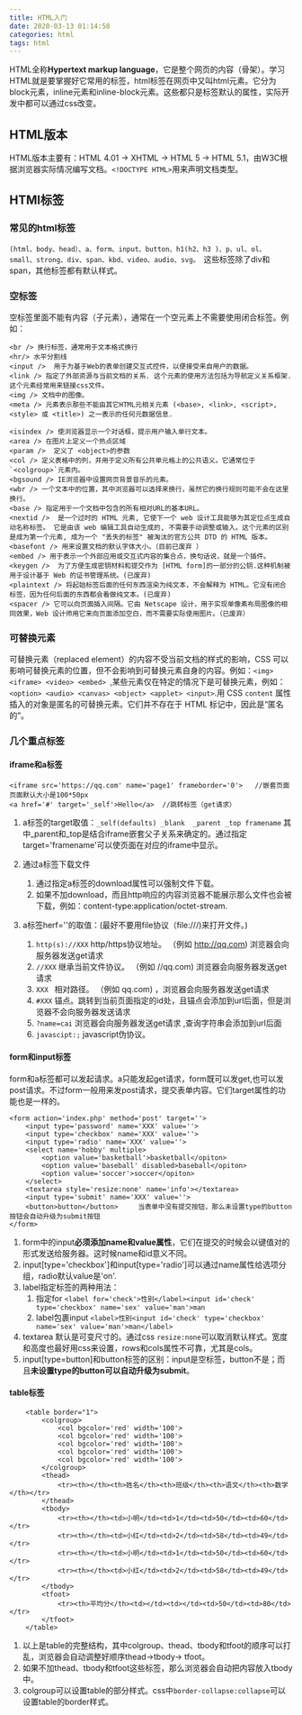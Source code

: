 ```yaml
---
title: HTML入门
date: 2020-03-13 01:14:58
categories: html
tags: html
---
```

HTML全称**Hypertext markup language**，它是整个网页的内容（骨架）。学习HTML就是要掌握好它常用的标签，html标签在网页中又叫html元素。它分为block元素，inline元素和inline-block元素。这些都只是标签默认的属性，实际开发中都可以通过css改变。

## HTML版本
HTML版本主要有：HTML 4.01 → XHTML → HTML 5 → HTML 5.1，由W3C根据浏览器实际情况编写文档。`<!DOCTYPE HTML>`用来声明文档类型。

## HTMl标签
### 常见的html标签
`(html、body、head）、a、form、input、button、h1(h2、h3 )、p、ul、ol、small、strong、div、span、kbd、video、audio、svg。
`这些标签除了div和span，其他标签都有默认样式。
### 空标签
空标签里面不能有内容（子元素），通常在一个空元素上不需要使用闭合标签。例如：
```
<br /> 换行标签，通常用于文本格式换行
<hr/> 水平分割线
<input />  用于为基于Web的表单创建交互式控件，以便接受来自用户的数据。
<link /> 指定了外部资源与当前文档的关系. 这个元素的使用方法包括为导航定义关系框架.这个元素经常用来链接css文件。
<img /> 文档中的图像。
<meta /> 元素表示那些不能由其它HTML元相关元素 (<base>, <link>, <script>, <style> 或 <title>) 之一表示的任何元数据信息. 

<isindex /> 使浏览器显示一个对话框，提示用户输入单行文本。
<area /> 在图片上定义一个热点区域
<param />  定义了 <object>的参数
<col /> 定义表格中的列，并用于定义所有公共单元格上的公共语义。它通常位于`<colgroup>`元素内。
<bgsound /> IE浏览器中设置网页背景音乐的元素。
<wbr /> 一个文本中的位置，其中浏览器可以选择来换行，虽然它的换行规则可能不会在这里换行。
<base /> 指定用于一个文档中包含的所有相对URL的基本URL。
<nextid />  是一个过时的 HTML 元素, 它使下一个 web 设计工具能够为其定位点生成自动名称标签。 它是由该 web 编辑工具自动生成的, 不需要手动调整或输入。这个元素的区别是成为第一个元素, 成为一个 "丢失的标签" 被淘汰的官方公共 DTD 的 HTML 版本。
<basefont /> 用来设置文档的默认字体大小。（目前已废弃 ）
<embed /> 用于表示一个外部应用或交互式内容的集合点，换句话说，就是一个插件。 
<keygen />  为了方便生成密钥材料和提交作为 [HTML form]的一部分的公钥.这种机制被用于设计基于 Web 的证书管理系统。(已废弃)
<plaintext /> 将起始标签后面的任何东西渲染为纯文本，不会解释为 HTML。它没有闭合标签，因为任何后面的东西都会看做纯文本。(已废弃)
<spacer /> 它可以向页面插入间隔。它由 Netscape 设计，用于实现单像素布局图像的相同效果，Web 设计师用它来向页面添加空白，而不需要实际使用图片。（已废弃）
 ```
### 可替换元素
可替换元素（replaced element）的内容不受当前文档的样式的影响，CSS 可以影响可替换元素的位置，但不会影响到可替换元素自身的内容。例如：`<img> <iframe> <video> <embed> `,某些元素仅在特定的情况下是可替换元素，例如：`<option> <audio> <canvas> <object> <applet> <input>`.用 CSS `content` 属性插入的对象是匿名的可替换元素。它们并不存在于 HTML 标记中，因此是“匿名的”。

### 几个重点标签
#### iframe和a标签
```
<iframe src='https://qq.com' name='page1' frameborder='0'>   //嵌套页面 页面默认大小是100*50px
<a href='#' target='_self'>Hello</a>  //跳转标签（get请求）
```
1. a标签的target取值：`_self(defaults) _blank  _parent _top framename`
其中_parent和_top是结合iframe嵌套父子关系来确定的。通过指定target='framename'可以使页面在对应的iframe中显示。

2. 通过a标签下载文件
    1. 通过指定a标签的download属性可以强制文件下载。
    2. 如果不加download，而且http响应的内容浏览器不能展示那么文件也会被下载，例如：content-type:application/octet-stream.

3. a标签herf=''的取值：(最好不要用file协议（file:///)来打开文件。)
    1. ` http(s)://XXX `    http/https协议地址。    （例如 http://qq.com) 浏览器会向服务器发送get请求
    2. `//XXX`        继承当前文件协议。 （例如 //qq.com) 浏览器会向服务器发送get请求
    3. `XXX `          相对路径。 （例如 qq.com) ，浏览器会向服务器发送get请求
    4. `#XXX`     锚点。跳转到当前页面指定的id处，且锚点会添加到url后面，但是浏览器不会向服务器发送请求
    5. `?name=cai`  浏览器会向服务器发送get请求 ,查询字符串会添加到url后面
    6. `javascipt:;` javascript伪协议。

#### form和input标签
form和a标签都可以发起请求。a只能发起get请求，form既可以发get,也可以发post请求。不过form一般用来发post请求，提交表单内容。它们target属性的功能也是一样的。
```
<form action='index.php' method='post' target=''>
    <input type='password' name='XXX' value=''> 
    <input type='checkbox' name='XXX' value=''> 
    <input type='radio' name='XXX' value=''> 
    <select name='hobby' multiple>
        <option value='basketball'>basketball</opiton>
        <option value='baseball' disabled>baseball</opiton>
        <option value='soccer'>soccer</opiton>
    </select>
    <textarea style='resize:none' name='info'></textarea>  
    <input type='submit' name='XXX' value=''> 
    <button>button</button>     当表单中没有提交按钮，那么未设置type的button按钮会自动升级为submit按钮
</form>
```
1. form中的input**必须添加name和value属性**，它们在提交的时候会以键值对的形式发送给服务器。这时候name和id意义不同。
3. input[type='checkbox']和input[type='radio']可以通过name属性给选项分组，radio默认value是'on'.
2. label指定标签的两种用法：
    1. 指定for
        `<label for='check'>性别</label><input id='check' type='checkbox' name='sex' value='man'>man`
    2. label包裹input
    `<label>性别<input id='check' type='checkbox' name='sex' value='man'>man</label>`
4. textarea 默认是可变尺寸的。通过css `resize:none`可以取消默认样式。宽度和高度也最好用css来设置，rows和cols属性不可靠，尤其是cols。
5. input[type=button]和button标签的区别：input是空标签，button不是；而且**未设置type的button可以自动升级为submit**。


#### table标签
```
	<table border="1">
		<colgroup>
			<col bgcolor='red' width='100'>
			<col bgcolor='red' width='100'>
			<col bgcolor='red' width='100'>
			<col bgcolor='red' width='100'>
			<col bgcolor='red' width='100'>
		</colgroup>
		<thead>
			<tr><th></th><th>姓名</th><th>班级</th><th>语文</th><th>数学</th></tr>
		</thead>
		<tbody>
			<tr><th></th><td>小明</td><td>1</td><td>50</td><td>60</td></tr>
			<tr><th></th><td>小红</td><td>2</td><td>58</td><td>49</td></tr>
			<tr><th></th><td>小明</td><td>1</td><td>50</td><td>60</td></tr>
			<tr><th></th><td>小红</td><td>2</td><td>58</td><td>49</td></tr>
		</tbody>
		<tfoot>
			<tr><th>平均分</th><td></td><td></td><td>50</td><td>80</td></tr>
		</tfoot>
	</table>    
```
1. 以上是table的完整结构，其中colgroup、thead、tbody和tfoot的顺序可以打乱，浏览器会自动调整好顺序thead→tbody→ tfoot。
2. 如果不加thead、tbody和tfoot这些标签，那么浏览器会自动把内容放入tbody中。
3. colgroup可以设置table的部分样式。css中`border-collapse:collapse`可以设置table的border样式。